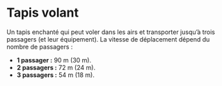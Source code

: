 # Tapis volant


Un tapis enchanté qui peut voler dans les airs et transporter jusqu’à
trois passagers (et leur équipement). La vitesse de déplacement dépend
du nombre de passagers :

  - **1 passager :** 90 m (30 m).
  - **2 passagers :** 72 m (24 m).
  - **3 passagers :** 54 m (18 m).